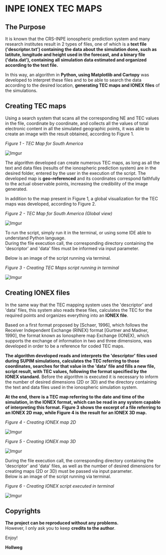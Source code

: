 
# INPE IONEX TEC MAPS

## The Purpose

It is known that the CRS-INPE ionospheric prediction system and many research institutes result in 2 types of files, one of which is a **text file ('descriptor.txt') containing the data about the simulation done, such as latitute, longitude and height used in the forecast, and a binary file ('data.dat'), containing all simulation data estimated and organized according to the text file.**

In this way, an algorithm in **Python, using Matplotlib and Cartopy** was developed to interpret these files and to be able to search the data according to the desired location, **generating TEC maps and IONEX files** of the simulations.

## Creating TEC maps

Using a search system that scans all the corresponding NE and TEC values in the file, coordinate by coordinate, and collects all the values of total electronic content in all the simulated geographic points, it was able to create an image with the result obtained, according to Figure 1.

_Figure 1 - TEC Map for South America_

![Imgur](http://i.imgur.com/0gluZxS.png)

The algorithm developed can create numerous TEC maps, as long as all the text and data files (results of the ionospheric prediction system) are in the desired folder, entered by the user in the execution of the script. The developed map is **geo-referenced** and its coordinates correspond faithfully to the actual observable points, increasing the credibility of the image generated.

In addition to the map present in Figure 1, a global visualization for the TEC maps was developed, according to Figure 2.

_Figure 2 - TEC Map for South America (Global view)_

![Imgur](http://i.imgur.com/mTxrARE.png)

To run the script, simply run it in the terminal, or using some IDE able to understand Python language. </br>
During the file execution call, the corresponding directory containing the 'descriptor' and 'data' files must be informed via input parameter.

Below is an image of the script running via terminal.

_Figure 3 - Creating TEC Maps script running in terminal_

![Imgur](http://i.imgur.com/XYrkZhe.png)

## Creating IONEX files

In the same way that the TEC mapping system uses the 'descriptor' and 'data' files, this system also reads these files, calculates the TEC for the required points and organizes everything into an **IONEX file**.

Based on a first format proposed by [Schaer, 1996], which follows the Receiver Independent Exchange (RINEX) format [Gurtner and Madner, 1990], the format known as Ionosphere map Exchange (IONEX), which supports the exchange of information in two and three dimensions, was developed in order to be a reference for coded TEC maps.

**The algorithm developed reads and interprets the 'descriptor' files used during SUPIM simulations, calculates the TEC referring to those coordinates, searches for that value in the 'data' file and fills a new file, script result, with TEC values, following the format specified by the IONEX standard.** Before the algorithm is executed it is necessary to inform the number of desired dimensions (2D or 3D) and the directory containing the text and data files used in the ionospheric simulation system.

**At the end, there is a TEC map referring to the date and time of the simulation, in the IONEX format, which can be read in any system capable of interpreting this format. Figure 3 shows the excerpt of a file referring to an IONEX 2D map, while Figure 4 is the result for an IONEX 3D map.**

_Figure 4 - Creating IONEX map 2D_

![Imgur](http://i.imgur.com/t85NLg6.png)

_Figure 5 - Creating IONEX map 3D_

![Imgur](http://i.imgur.com/lrax5Ye.png)

During the file execution call, the corresponding directory containing the 'descriptor' and 'data' files, as well as the number of desired dimensions for creating maps (2D or 3D) must be passed via input parameter. </br>
Below is an image of the script running via terminal.

_Figure 6 - Creating IONEX script executed in terminal_

![Imgur](http://i.imgur.com/6HZ1dT1.png)

## Copyrights

**The project can be reproduced without any problems.** </br>
However, I only ask you to keep **credits to the author**.

Enjoy!

**Hollweg**

